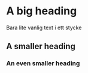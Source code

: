 # A big heading

Bara lite vanlig text i ett stycke

## A smaller heading
### An even smaller heading